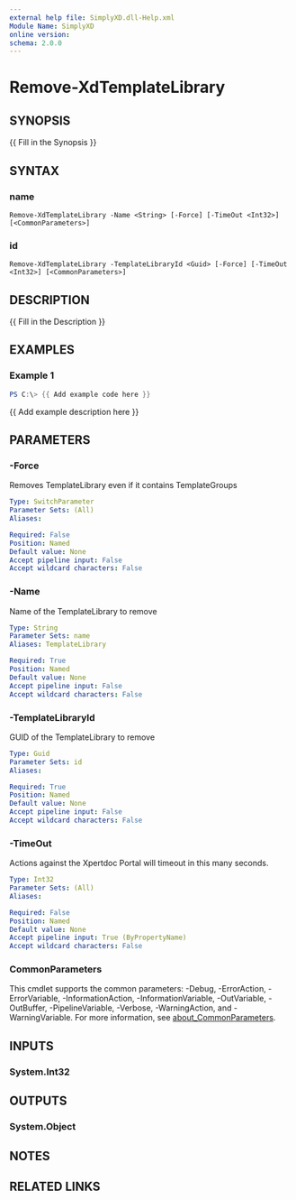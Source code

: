 ```yaml
---
external help file: SimplyXD.dll-Help.xml
Module Name: SimplyXD
online version:
schema: 2.0.0
---
```


# Remove-XdTemplateLibrary

## SYNOPSIS
{{ Fill in the Synopsis }}

## SYNTAX

### name
```
Remove-XdTemplateLibrary -Name <String> [-Force] [-TimeOut <Int32>] [<CommonParameters>]
```

### id
```
Remove-XdTemplateLibrary -TemplateLibraryId <Guid> [-Force] [-TimeOut <Int32>] [<CommonParameters>]
```

## DESCRIPTION
{{ Fill in the Description }}

## EXAMPLES

### Example 1
```powershell
PS C:\> {{ Add example code here }}
```

{{ Add example description here }}

## PARAMETERS

### -Force
Removes TemplateLibrary even if it contains TemplateGroups

```yaml
Type: SwitchParameter
Parameter Sets: (All)
Aliases:

Required: False
Position: Named
Default value: None
Accept pipeline input: False
Accept wildcard characters: False
```

### -Name
Name of the TemplateLibrary to remove

```yaml
Type: String
Parameter Sets: name
Aliases: TemplateLibrary

Required: True
Position: Named
Default value: None
Accept pipeline input: False
Accept wildcard characters: False
```

### -TemplateLibraryId
GUID of the TemplateLibrary to remove

```yaml
Type: Guid
Parameter Sets: id
Aliases:

Required: True
Position: Named
Default value: None
Accept pipeline input: False
Accept wildcard characters: False
```

### -TimeOut
Actions against the Xpertdoc Portal will timeout in this many seconds.

```yaml
Type: Int32
Parameter Sets: (All)
Aliases:

Required: False
Position: Named
Default value: None
Accept pipeline input: True (ByPropertyName)
Accept wildcard characters: False
```

### CommonParameters
This cmdlet supports the common parameters: -Debug, -ErrorAction, -ErrorVariable, -InformationAction, -InformationVariable, -OutVariable, -OutBuffer, -PipelineVariable, -Verbose, -WarningAction, and -WarningVariable. For more information, see [about_CommonParameters](http://go.microsoft.com/fwlink/?LinkID=113216).

## INPUTS

### System.Int32

## OUTPUTS

### System.Object
## NOTES

## RELATED LINKS
